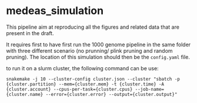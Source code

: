 # medeas_simulation
This pipeline aim at reproducing all the figures and related data that are present in the draft. 

It requires first to have first run the 1000 genome pipeline in the same folder with three different scenario (no prunning/ plink pruning and random pruning).
The location of this simulation should then be the `config.yaml` file. 

to run it on a slurm cluster, the following command can be use:

`snakemake -j 10 --cluster-config cluster.json --cluster "sbatch -p {cluster.partition} --mem={cluster.mem} -t {cluster.time} -A {cluster.account} --cpus-per-task={cluster.cpus} --job-name={cluster.name} --error={cluster.error} --output={cluster.output}"`
